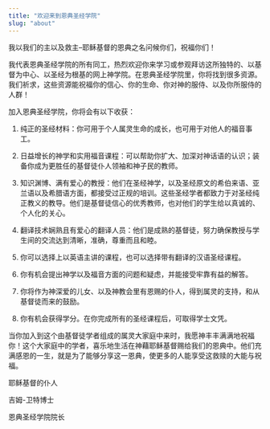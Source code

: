 ```yaml
---
title: "欢迎来到恩典圣经学院"
slug: "about"
---
```


我以我们的主以及救主–耶稣基督的恩典之名问候你们，祝福你们！

我代表恩典圣经学院的所有同工，热烈欢迎你来学习或参观拜访这所独特的、以基督为中心、以圣经为根基的网上神学院。在恩典圣经学院里，你将找到很多资源。我们祈求，这些资源能祝福你的信心、你的生命、你对神的服侍、以及你所服侍的人群！

加入恩典圣经学院，你将会有以下收获：

1. 纯正的圣经材料：你可用于个人属灵生命的成长，也可用于对他人的福音事工。

1. 日益增长的神学和实用福音课程：可以帮助你扩大、加深对神话语的认识；装备你成为更胜任的基督徒仆人领袖和神子民的教师。

1. 知识渊博、满有爱心的教授：他们在圣经神学，以及圣经原文的希伯来语、亚兰语以及希腊语方面，都接受过正规的培训。这些圣经学者都致力于对圣经纯正教义的教导。他们是基督徒信心的优秀教师，也对他们的学生给以真诚的、个人化的关心。

1. 翻译技术娴熟且有爱心的翻译人员：他们是成熟的基督徒，努力确保教授与学生间的交流达到清晰，准确，尊重而且和睦。

1. 你可以选择上以英语主讲的课程，也可以选择带有翻译的汉语圣经课程。

1. 你有机会提出神学以及福音方面的问题和疑虑，并能接受牢靠有益的解答。

1. 你将作为神深爱的儿女、以及神教会里有恩赐的仆人，得到属灵的支持，和从基督徒而来的鼓励。

1. 你有机会获得学分。在你完成所有的圣经课程后，可取得学士文凭。

当你加入到这个由基督徒学者组成的属灵大家庭中来时，我愿神丰丰满满地祝福你！这个大家庭中的学者，喜乐地生活在神藉耶稣基督赐给我们的恩典中。他们充满感恩的一生，就是为了能够分享这一恩典，使更多的人能享受这救赎的大能与祝福。

耶稣基督的仆人

吉姆-卫特博士

恩典圣经学院院长